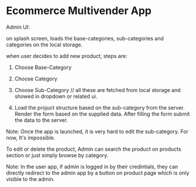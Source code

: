 # Ecommerce Multivender App



Admin UI:

on splash screen, loads the base-categories, sub-categories and categories on the local storage.

when user decides to add new product, steps are:

1. Choose Base-Category
2. Choose Category
3. Choose Sub-Category
// all these are fetched from local storage and showed in dropdown or related ui.

4. Load the projuct structure based on the sub-category from the server. Render the form based on the supplied data. After filling the form submit the data to the server.

<!-- The from would contains the sub-variations if needed. The sub-variations ui is a new page (stack) and the items are added 
    are showed in products page. This can be edited and added multiple at once.  -->

Note: Once the app is launched, it is very hard to edit the sub-category. For now, It's impossible.

To edit or delete the product, Admin can search the product on products section or just simply browse by category.

Note: In the user app, if admin is logged in by their credintials, they can directly redirect to the admin app by a button on product page which is only visible to the admin.
